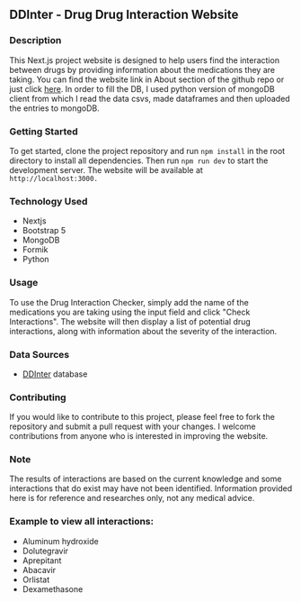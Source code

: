 ## DDInter - Drug Drug Interaction Website

### Description

This Next.js project website is designed to help users find the interaction between drugs by providing information about the medications they are taking. You can find the website link in About section of the github repo or just click [here](https://ddinter-main.vercel.app/). In order to fill the DB, I used python version of mongoDB client from which I read the data csvs, made dataframes and then uploaded the entries to mongoDB.

### Getting Started

To get started, clone the project repository and run `npm install` in the root directory to install all dependencies. Then run `npm run dev` to start the development server. The website will be available at `http://localhost:3000.`

### Technology Used

- Nextjs
- Bootstrap 5
- MongoDB
- Formik
- Python

### Usage

To use the Drug Interaction Checker, simply add the name of the medications you are taking using the input field and click "Check Interactions". The website will then display a list of potential drug interactions, along with information about the severity of the interaction.

### Data Sources

- [DDInter](http://ddinter.scbdd.com/) database

### Contributing

If you would like to contribute to this project, please feel free to fork the repository and submit a pull request with your changes. I welcome contributions from anyone who is interested in improving the website.

### Note

The results of interactions are based on the current knowledge and some interactions that do exist may have not been identified. Information provided here is for reference and researches only, not any medical advice.

### Example to view all interactions:

- Aluminum hydroxide
- Dolutegravir
- Aprepitant
- Abacavir
- Orlistat
- Dexamethasone
